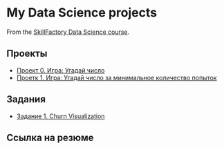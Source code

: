 # My Data Science projects

From the [SkillFactory Data Science course](https://skillfactory.ru/data-scientist).

## Проекты

* [Проект 0. Игра: Угадай число](https://github.com/Dredox22/sf_data_science/tree/main/project_0)
* [Проетк 1. Игра: Угадай число за минимальное количество попыток](https://github.com/Dredox22/sf_data_science/tree/main/project_1)


## Задания

* [Задание 1. Churn Visualization](https://github.com/Dredox22/sf_data_science/tree/main/task_1)
## Ссылка на резюме
